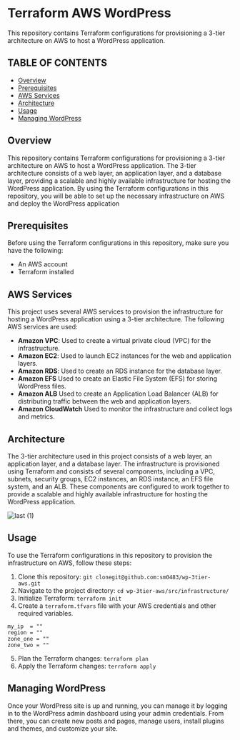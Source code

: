 # Terraform AWS WordPress

This repository contains Terraform configurations for provisioning a 3-tier architecture on AWS to host a WordPress application.

## TABLE OF CONTENTS

-  [Overview](#overview)
-  [Prerequisites](#prerequisites)
-  [AWS Services](#aws-services)
-  [Architecture](#architecture)
-  [Usage](#usage)
-  [Managing WordPress](#managing-wordpress)

## Overview

This repository contains Terraform configurations for provisioning a 3-tier architecture on AWS to host a WordPress application. The 3-tier architecture consists of a web layer, an application layer, and a database layer, providing a scalable and highly available infrastructure for hosting the WordPress application. By using the Terraform configurations in this repository, you will be able to set up the necessary infrastructure on AWS and deploy the WordPress application

## Prerequisites

Before using the Terraform configurations in this repository, make sure you have the following:

-  An AWS account
-  Terraform installed

## AWS Services

This project uses several AWS services to provision the infrastructure for hosting a WordPress application using a 3-tier architecture. The following AWS services are used:

-  **Amazon VPC**: Used to create a virtual private cloud (VPC) for the infrastructure.
-  **Amazon EC2**: Used to launch EC2 instances for the web and application layers.
-  **Amazon RDS**: Used to create an RDS instance for the database layer.
-  **Amazon EFS** Used to create an Elastic File System (EFS) for storing WordPress files.
-  **Amazon ALB** Used to create an Application Load Balancer (ALB) for distributing traffic between the web and application layers.
-  **Amazon CloudWatch** Used to monitor the infrastructure and collect logs and metrics.

## Architecture

The 3-tier architecture used in this project consists of a web layer, an application layer, and a database layer.
The infrastructure is provisioned using Terraform and consists of several components, including a VPC, subnets, security groups, EC2 instances, an RDS instance, an EFS file system, and an ALB. These components are configured to work together to provide a scalable and highly available infrastructure for hosting the WordPress application.

![last (1)](https://github.com/sm0483/wordpress-infra/assets/74458527/1516a515-5bfa-469a-8dc9-5cbdacce98b6)

## Usage

To use the Terraform configurations in this repository to provision the infrastructure on AWS, follow these steps:

1. Clone this repository: `git clonegit@github.com:sm0483/wp-3tier-aws.git`
2. Navigate to the project directory: `cd wp-3tier-aws/src/infrastructure/`
3. Initialize Terraform: `terraform init`
4. Create a `terraform.tfvars` file with your AWS credentials and other required variables.

```
my_ip  = ""
region = ""
zone_one = ""
zone_two = ""
```

5. Plan the Terraform changes: `terraform plan`
6. Apply the Terraform changes: `terraform apply`


## Managing WordPress

Once your WordPress site is up and running, you can manage it by logging in to the WordPress admin dashboard using your admin credentials. From there, you can create new posts and pages, manage users, install plugins and themes, and customize your site.

